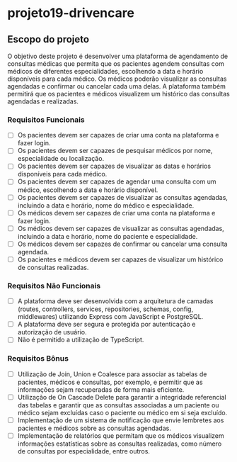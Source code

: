 # projeto19-drivencare

## Escopo do projeto
O objetivo deste projeto é desenvolver uma plataforma de agendamento de consultas médicas que permita que os pacientes agendem consultas com médicos de diferentes especialidades, escolhendo a data e horário disponíveis para cada médico. Os médicos poderão visualizar as consultas agendadas e confirmar ou cancelar cada uma delas. A plataforma também permitirá que os pacientes e médicos visualizem um histórico das consultas agendadas e realizadas.

### **Requisitos Funcionais**

- [ ]  Os pacientes devem ser capazes de criar uma conta na plataforma e fazer login.
- [ ]  Os pacientes devem ser capazes de pesquisar médicos por nome, especialidade ou localização.
- [ ]  Os pacientes devem ser capazes de visualizar as datas e horários disponíveis para cada médico.
- [ ]  Os pacientes devem ser capazes de agendar uma consulta com um médico, escolhendo a data e horário disponível.
- [ ]  Os pacientes devem ser capazes de visualizar as consultas agendadas, incluindo a data e horário, nome do médico e especialidade.
- [ ]  Os médicos devem ser capazes de criar uma conta na plataforma e fazer login.
- [ ]  Os médicos devem ser capazes de visualizar as consultas agendadas, incluindo a data e horário, nome do paciente e especialidade.
- [ ]  Os médicos devem ser capazes de confirmar ou cancelar uma consulta agendada.
- [ ]  Os pacientes e médicos devem ser capazes de visualizar um histórico de consultas realizadas.

### **Requisitos Não Funcionais**

- [ ]  A plataforma deve ser desenvolvida com a arquitetura de camadas (routes, controllers, services, repositories, schemas, config, middlewares) utilizando Express com JavaScript e PostgreSQL.
- [ ]  A plataforma deve ser segura e protegida por autenticação e autorização de usuário.
- [ ]  Não é permitido a utilização de TypeScript.

### **Requisitos Bônus**

- [ ]  Utilização de Join, Union e Coalesce para associar as tabelas de pacientes, médicos e consultas, por exemplo, e permitir que as informações sejam recuperadas de forma mais eficiente.
- [ ]  Utilização de On Cascade Delete para garantir a integridade referencial das tabelas e garantir que as consultas associadas a um paciente ou médico sejam excluídas caso o paciente ou médico em si seja excluído.
- [ ]  Implementação de um sistema de notificação que envie lembretes aos pacientes e médicos sobre as consultas agendadas.
- [ ]  Implementação de relatórios que permitam que os médicos visualizem informações estatísticas sobre as consultas realizadas, como número de consultas por especialidade, entre outros.
